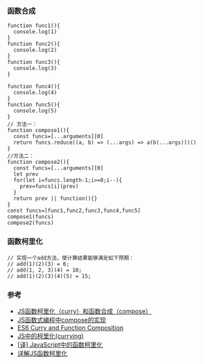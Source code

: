 
### 函数合成  
```
function func1(){
  console.log(1)
}
function func2(){
  console.log(2)
}
function func3(){
  console.log(3)
}

function func4(){
  console.log(4)
}
function func5(){
  console.log(5)
}
// 方法一：
function compose1(){
  const funcs=[...arguments][0]
  return funcs.reduce((a, b) => (...args) => a(b(...args)))()
}
//方法二：
function compose2(){
  const funcs=[...arguments][0]
  let prev
  for(let i=funcs.length-1;i>=0;i--){
    prev=funcs[i](prev)
  }
  return prev || function(){}
}
const funcs=[func1,func2,func3,func4,func5]
compose1(funcs)
compose2(funcs)
```
### 函数柯里化  
```
// 实现一个add方法，使计算结果能够满足如下预期：
// add(1)(2)(3) = 6;
// add(1, 2, 3)(4) = 10;
// add(1)(2)(3)(4)(5) = 15;

```


### 参考  
- [JS函数柯里化（curry）和函数合成（compose）](http://c.biancheng.net/view/5744.html)  
- [JS函数式编程中compose的实现](https://www.jianshu.com/p/eda918cf738a)  
- [ES6 Curry and Function Composition](https://github.com/learn-javascript-courses/es6-curry)  
- [JS中的柯里化(currying)](https://www.zhangxinxu.com/wordpress/2013/02/js-currying/)  
- [[译] JavaScript中的函数柯里化](https://juejin.im/post/5c1a2f786fb9a04a073051f4)  
- [详解JS函数柯里化](https://www.jianshu.com/p/2975c25e4d71)